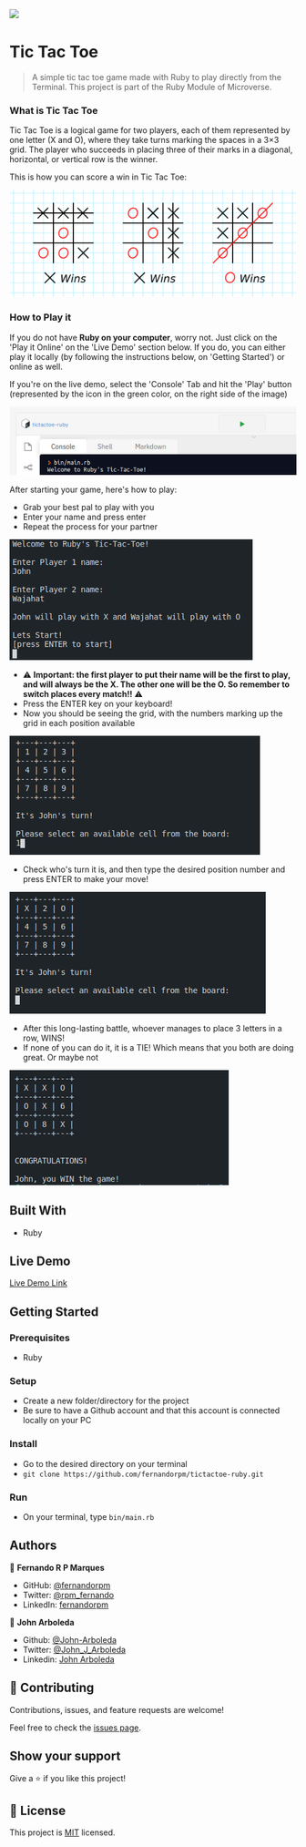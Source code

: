 ![](https://img.shields.io/badge/Microverse-blueviolet)

# Tic Tac Toe

> A simple tic tac toe game made with Ruby to play directly from the Terminal. This project is part of the Ruby Module of Microverse.

### What is Tic Tac Toe

Tic Tac Toe is a logical game for two players, each of them represented by one letter (X and O), where they take turns marking the spaces in a 3×3 grid. The player who succeeds in placing three of their marks in a diagonal, horizontal, or vertical row is the winner.

This is how you can score a win in Tic Tac Toe:

![tic tac toe win](./img/tictactoe_win.png)


### How to Play it

If you do not have **Ruby on your computer**, worry not. Just click on the 'Play it Online' on the 'Live Demo' section below.
If you do, you can either play it locally (by following the instructions below, on 'Getting Started') or online as well.

If you're on the live demo, select the 'Console' Tab and hit the 'Play' button (represented by the icon in the green color, on the right side of the image)

![tic tac toe play](./img/tictactoe_play.jpeg)

After starting your game, here's how to play:
- Grab your best pal to play with you
- Enter your name and press enter
- Repeat the process for your partner

![tic tac toe 1](./img/tictactoe_1.jpeg)
- :warning: **Important: the first player to put their name will be the first to play, and will always be the X. The other one will be the O. So remember to switch places every match!!** :warning:
- Press the ENTER key on your keyboard!
- Now you should be seeing the grid, with the numbers marking up the grid in each position available

![tic tac toe 2](./img/tictactoe_2.jpeg)
- Check who's turn it is, and then type the desired position number and press ENTER to make your move!

![tic tac toe 3](./img/tictactoe_3.jpeg)
- After this long-lasting battle, whoever manages to place 3 letters in a row, WINS!
- If none of you can do it, it is a TIE! Which means that you both are doing great. Or maybe not

![tic tac toe 4](./img/tictactoe_4.jpeg)


## Built With

- Ruby

## Live Demo

[Live Demo Link](https://replit.com/join/ucvgktwi-fernandorpm)


## Getting Started

### Prerequisites

- Ruby

### Setup

- Create a new folder/directory for the project
- Be sure to have a Github account and that this account is connected locally on your PC

### Install

- Go to the desired directory on your terminal
- `git clone https://github.com/fernandorpm/tictactoe-ruby.git`

### Run

- On your terminal, type `bin/main.rb`


## Authors

👤 **Fernando R P Marques**

- GitHub: [@fernandorpm](https://github.com/fernandorpm)
- Twitter: [@rpm_fernando](https://twitter.com/rpm_fernando)
- LinkedIn: [fernandorpm](https://linkedin.com/in/fernandorpm)

👤 **John Arboleda**

- Github: [@John-Arboleda](https://github.com/John-Arboleda)
- Twitter: [@John_J_Arboleda](https://twitter.com/John_J_Arboleda
)
- Linkedin: [John Arboleda](https://www.linkedin.com/in/john-jairo-arboleda-castillo/)

## 🤝 Contributing

Contributions, issues, and feature requests are welcome!

Feel free to check the [issues page](../../issues/).

## Show your support

Give a ⭐️ if you like this project!

## 📝 License

This project is [MIT](./MIT.md) licensed.
